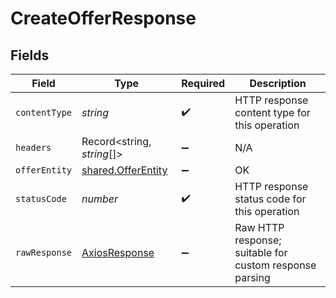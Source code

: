 # CreateOfferResponse


## Fields

| Field                                                           | Type                                                            | Required                                                        | Description                                                     |
| --------------------------------------------------------------- | --------------------------------------------------------------- | --------------------------------------------------------------- | --------------------------------------------------------------- |
| `contentType`                                                   | *string*                                                        | :heavy_check_mark:                                              | HTTP response content type for this operation                   |
| `headers`                                                       | Record<string, *string*[]>                                      | :heavy_minus_sign:                                              | N/A                                                             |
| `offerEntity`                                                   | [shared.OfferEntity](../../../sdk/models/shared/offerentity.md) | :heavy_minus_sign:                                              | OK                                                              |
| `statusCode`                                                    | *number*                                                        | :heavy_check_mark:                                              | HTTP response status code for this operation                    |
| `rawResponse`                                                   | [AxiosResponse](https://axios-http.com/docs/res_schema)         | :heavy_minus_sign:                                              | Raw HTTP response; suitable for custom response parsing         |
